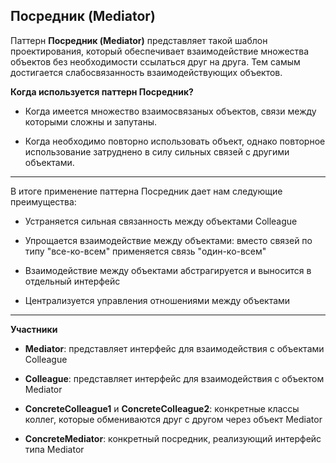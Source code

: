 ## Посредник (Mediator)
Паттерн **Посредник (Mediator)** представляет такой шаблон проектирования, который обеспечивает взаимодействие множества объектов без необходимости ссылаться друг на друга. Тем самым достигается слабосвязанность взаимодействующих объектов.

**Когда используется паттерн Посредник?**

* Когда имеется множество взаимосвязаных объектов, связи между которыми сложны и запутаны.

* Когда необходимо повторно использовать объект, однако повторное использование затруднено в силу сильных связей с другими объектами.
***
В итоге применение паттерна Посредник дает нам следующие преимущества:

* Устраняется сильная связанность между объектами Colleague

* Упрощается взаимодействие между объектами: вместо связей по типу "все-ко-всем" применяется связь "один-ко-всем"

* Взаимодействие между объектами абстрагируется и выносится в отдельный интерфейс

* Централизуется управления отношениями между объектами
***
**Участники**
* **Mediator**: представляет интерфейс для взаимодействия с объектами Colleague

* **Colleague**: представляет интерфейс для взаимодействия с объектом Mediator

* **ConcreteColleague1** и **ConcreteColleague2**: конкретные классы коллег, которые обмениваются друг с другом через объект Mediator

* **ConcreteMediator**: конкретный посредник, реализующий интерфейс типа Mediator

